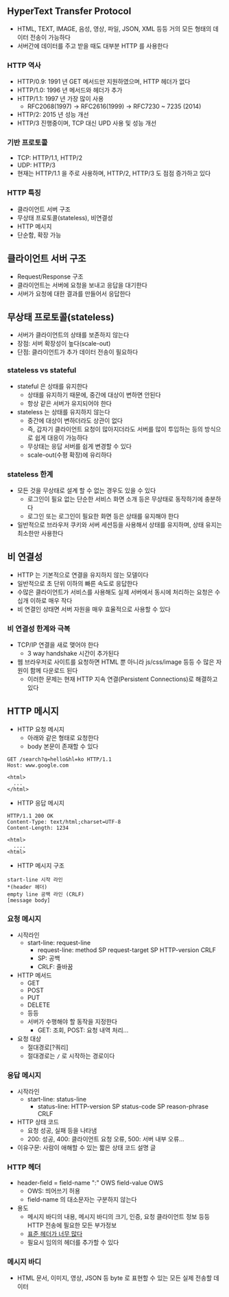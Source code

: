 ## HyperText Transfer Protocol

* HTML, TEXT, IMAGE, 음성, 영상, 파일, JSON, XML 등등 거의 모든 형태의 데이터 전송이 가능하다
* 서버간에 데이터를 주고 받을 때도 대부분 HTTP 를 사용한다

### HTTP 역사

* HTTP/0.9: 1991 년 GET 메서드만 지원하였으며, HTTP 헤더가 없다
* HTTP/1.0: 1996 년 메서드와 헤더가 추가
* HTTP/1.1: 1997 년 가장 많이 사용
    * RFC2068(1997) -> RFC2616(1999) -> RFC7230 ~ 7235 (2014)
* HTTP/2: 2015 년 성능 개선
* HTTP/3 진행중이며, TCP 대신 UPD 사용 및 성능 개선

### 기반 프로토콜

* TCP: HTTP/1.1, HTTP/2
* UDP: HTTP/3
* 현재는 HTTP/1.1 을 주로 사용하며, HTTP/2, HTTP/3 도 점점 증가하고 있다

### HTTP 특징

* 클라이언트 서버 구조
* 무상태 프로토콜(stateless), 비연결성
* HTTP 메시지
* 단순함, 확장 가능

## 클라이언트 서버 구조

* Request/Response 구조
* 클라이언트는 서버에 요청을 보내고 응답을 대기한다
* 서버가 요청에 대한 결과를 만들어서 응답한다

## 무상태 프로토콜(stateless)

* 서버가 클라이언트의 상태를 보존하지 않는다
* 장점: 서버 확장성이 높다(scale-out)
* 단점: 클라이언트가 추가 데이터 전송이 필요하다

### stateless vs stateful

* stateful 은 상태를 유지한다
    * 상태를 유지하기 때문에, 중간에 대상이 변하면 안된다
    * 항상 같은 서버가 유지되어야 한다
* stateless 는 상태를 유지하지 않는다
    * 중간에 대상이 변하더라도 상관이 없다
    * 즉, 갑자기 클라이언트 요청이 많아지더라도 서버를 많이 투입하는 등의 방식으로 쉽게 대응이 가능하다
    * 무상태는 응답 서버를 쉽게 변경할 수 있다
    * scale-out(수평 확장)에 유리하다
    
### stateless 한계

* 모든 것을 무상태로 설계 할 수 없는 경우도 있을 수 있다
    * 로그인이 필요 없는 단순한 서비스 화면 소개 등은 무상태로 동작하기에 충분하다
    * 로그인 또는 로그인이 필요한 화면 등은 상태를 유지해야 한다
* 일반적으로 브라우저 쿠키와 서버 세션등을 사용해서 상태를 유지하며, 상태 유지는 최소한만 사용한다

## 비 연결성

* HTTP 는 기본적으로 연결을 유지하지 않는 모델이다
* 일반적으로 초 단위 이하의 빠른 속도로 응답한다
* 수많은 클라이언트가 서비스를 사용해도 실제 서버에서 동시에 처리하는 요청은 수십개 이하로 매우 작다
* 비 연결인 상태면 서버 자원을 매우 효율적으로 사용할 수 있다

### 비 연결성 한계와 극복

* TCP/IP 연결을 새로 맺어야 한다
    * 3 way handshake 시간이 추가된다
* 웹 브라우저로 사이트를 요청하면 HTML 뿐 아니라 js/css/image 등등 수 많은 자원이 함께 다운로드 된다
    * 이러한 문제는 현재 HTTP 지속 연결(Persistent Connections)로 해결하고 있다

## HTTP 메시지

* HTTP 요청 메시지
    * 아래와 같은 형태로 요청한다
    * body 본문이 존재할 수 있다

```
GET /search?q=hello&hl=ko HTTP/1.1
Host: www.google.com

<html>
  ...
</html>
```

* HTTP 응답 메시지

```
HTTP/1.1 200 OK
Content-Type: text/html;charset=UTF-8
Content-Length: 1234

<html>
  ....
<html>
```

* HTTP 메시지 구조

```
start-line 시작 라인
*(header 헤더)
empty line 공백 라인 (CRLF)
[message body]
```

### 요청 메시지

* 시작라인
    * start-line: request-line
        * request-line: method SP request-target SP HTTP-version CRLF
        * SP: 공백
        * CRLF: 줄바꿈
* HTTP 메서드
    * GET
    * POST
    * PUT
    * DELETE
    * 등등
    * 서버가 수행해야 할 동작을 지정한다
        * GET: 조회, POST: 요청 내역 처리...
* 요청 대상
    * 절대경로[?쿼리]
    * 절대경로는 `/` 로 시작하는 경로이다
  
### 응답 메시지

* 시작라인
    * start-line: status-line
        * status-line: HTTP-version SP status-code SP reason-phrase CRLF
* HTTP 상태 코드
    * 요청 성공, 실패 등을 나타냄
    * 200: 성공, 400: 클라이언트 요청 오류, 500: 서버 내부 오류...
* 이유구문: 사람이 애해할 수 있는 짧은 상태 코드 설명 글

### HTTP 헤더

* header-field = field-name ":" OWS field-value OWS
    * OWS: 띄어쓰기 허용
    * field-name 의 대소문자는 구분하지 않는다
* 용도
    * 메시지 바디의 내용, 메시지 바디의 크기, 인증, 요청 클라이언트 정보 등등 HTTP 전송에 필요한 모든 부가정보
    * [표준 헤더가 너무 많다](https://en.wikipedia.org/wiki/List_of_HTTP_header-fields)
    * 필요시 임의의 헤더를 추가할 수 있다
  
### 메시지 바디

* HTML 문서, 이미지, 영상, JSON 등 byte 로 표현할 수 있는 모든 실제 전송할 데이터
